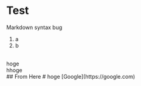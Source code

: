 # Test
Markdown syntax bug
1. a
2. b 
 <br>
hoge<br>
hhoge<br>
## From Here
# hoge
[Google](https://google.com)
